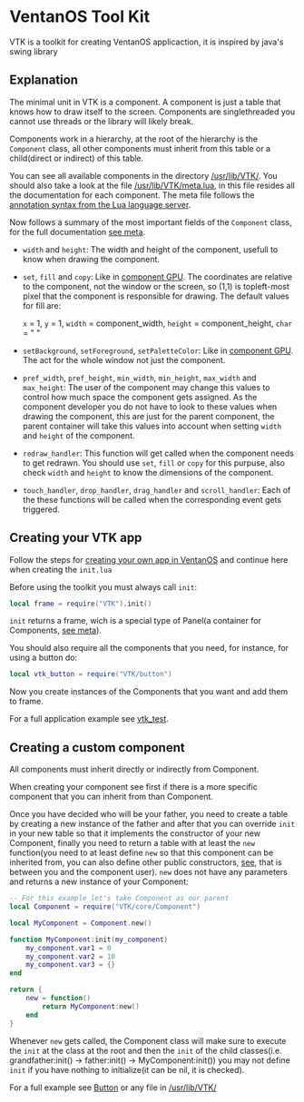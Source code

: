 # VentanOS Tool Kit

VTK is a toolkit for creating VentanOS applicaction, it is inspired by java's swing library

## Explanation

The minimal unit in VTK is a component.
A component is just a table that knows how to draw itself to the screen.
Components are singlethreaded you cannot use threads or the library will likely break.

Components work in a hierarchy, at the root of the hierarchy is the `Component` class,
all other components must inherit from this table or a child(direct or indirect) of this table.

You can see all available components in the directory [/usr/lib/VTK/](https://github.com/Jm466/opencomputers/blob/master/VTK/src/lib/VTK).
You should also take a look at the file [/usr/lib/VTK/meta.lua](https://github.com/Jm466/opencomputers/blob/master/VTK/src/lib/VTK/meta.lua), in this file resides all the documentation for each component.
The meta file follows the [annotation syntax from the Lua language server](https://luals.github.io/wiki/annotations/#annotations-list).

Now follows a summary of the most important fields of the `Component` class, for the full documentation [see meta](https://github.com/Jm466/opencomputers/blob/master/VTK/src/lib/VTK/meta.lua).

- `width` and `height`: The width and height of the component, usefull to know when drawing the component.
- `set`, `fill` and `copy`: Like in [component GPU](https://ocdoc.cil.li/component:gpu). The coordinates are relative to the component, not the window or the screen,
  so (1,1) is topleft-most pixel that the component is responsible for drawing.
  The default values for fill are:

  `x` = 1, `y` = 1, `width` = component_width, `height` = component_height, `char` = " "

- `setBackground`, `setForeground`, `setPaletteColor`: Like in [component GPU](https://ocdoc.cil.li/component:gpu). The act for the whole window not just the component.
- `pref_width`, `pref_height`, `min_width`, `min_height`, `max_width` and `max_height`: The user of the component may change this values
  to control how much space the component gets assigned. As the component developer you do not have to look to these values
  when drawing the component, this are just for the parent component, the parent container will take this values into account
  when setting `width` and `height` of the component.

- `redraw_handler`: This function will get called when the component needs to get redrawn.
  You should use `set`, `fill` or `copy` for this purpuse, also check `width` and `height` to know the dimensions of the component.

- `touch_handler`, `drop_handler`, `drag_handler` and `scroll_handler`: Each of the these functions will be called
  when the corresponding event gets triggered.

## Creating your VTK app

Follow the steps for [creating your own app in VentanOS](https://github.com/Jm466/opencomputers/tree/master/VentanOS#Create-your-own-app) and continue here when creating the `init.lua`

Before using the toolkit you must always call `init`:

```lua
local frame = require("VTK").init()
```

`init` returns a frame, wich is a special type of Panel(a container for Components, [see meta](https://github.com/Jm466/opencomputers/blob/master/VTK/src/lib/VTK/meta.lua)).

You should also require all the components that you need, for instance, for using a button do:

```lua
local vtk_button = require("VTK/button")
```

Now you create instances of the Components that you want and add them to frame.

For a full application example see [vtk_test](https://github.com/Jm466/opencomputers/blob/master/VTK/src/ventanos_apps/vtk_test/init.lua).

## Creating a custom component

All components must inherit directly or indirectly from Component.

When creating your component see first if there is a more specific component that you can inherit from than Component.

Once you have decided who will be your father, you need to create a table by creating a new instance of the father and
after that you can override `init` in your new table so that it implements the constructor of your new Component,
finally you need to return a table with at least the `new` function(you need to at least define `new` so that this component can be inherited from,
you can also define other public constructors, [see](https://github.com/Jm466/opencomputers/blob/master/VTK/src/lib/VTK/Spacer.lua), that is between you and the component user).
`new` does not have any parameters and returns a new instance of your Component:

```lua
-- For this example let's take Component as our parent
local Component = require("VTK/core/Component")

local MyComponent = Component.new()

function MyComponent:init(my_component)
    my_component.var1 = 0
    my_component.var2 = 10
    my_component.var3 = {}
end

return {
    new = function()
        return MyComponent:new()
    end
}
```

Whenever `new` gets called, the Component class will make sure to execute the `init` at the class at the root and then the `init`
of the child classes(i.e. grandfather:init() -> father:init() -> MyComponent:init()) you may not define `init` if you have
nothing to initialize(it can be nil, it is checked).

For a full example see [Button](https://github.com/Jm466/opencomputers/blob/master/VTK/src/lib/VTK/Button.lua) or any file in [/usr/lib/VTK/](https://github.com/Jm466/opencomputers/blob/master/VTK/src/lib/VTK)

